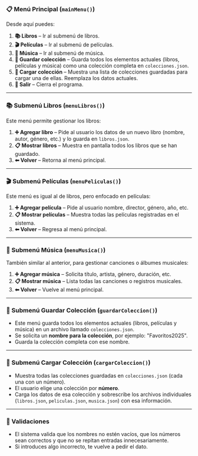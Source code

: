 ### 📋 Menú Principal (`mainMenu()`)

Desde aquí puedes:

1. **📚 Libros** – Ir al submenú de libros.
2. **🎬 Películas** – Ir al submenú de películas.
3. **🎵 Música** – Ir al submenú de música.
4. **💾 Guardar colección** – Guarda todos los elementos actuales (libros, películas y música) como una colección completa en `colecciones.json`.
5. **📂 Cargar colección** – Muestra una lista de colecciones guardadas para cargar una de ellas. Reemplaza los datos actuales.
6. **🚪 Salir** – Cierra el programa.

------

### 📚 Submenú Libros (`menuLibros()`)

Este menú permite gestionar los libros:

1. **➕ Agregar libro** – Pide al usuario los datos de un nuevo libro (nombre, autor, género, etc.) y lo guarda en `libros.json`.
2. **📋 Mostrar libros** – Muestra en pantalla todos los libros que se han guardado.
3. **⬅ Volver** – Retorna al menú principal.

------

### 🎬 Submenú Películas (`menuPeliculas()`)

Este menú es igual al de libros, pero enfocado en películas:

1. **➕ Agregar película** – Pide al usuario nombre, director, género, año, etc.
2. **📋 Mostrar películas** – Muestra todas las películas registradas en el sistema.
3. **⬅ Volver** – Regresa al menú principal.

------

### 🎵 Submenú Música (`menuMusica()`)

También similar al anterior, para gestionar canciones o álbumes musicales:

1. **➕ Agregar música** – Solicita título, artista, género, duración, etc.
2. **📋 Mostrar música** – Lista todas las canciones o registros musicales.
3. **⬅ Volver** – Vuelve al menú principal.

------

### 💾 Submenú Guardar Colección (`guardarColeccion()`)

- Este menú guarda todos los elementos actuales (libros, películas y música) en un archivo llamado `colecciones.json`.
- Se solicita un **nombre para la colección**, por ejemplo: "Favoritos2025".
- Guarda la colección completa con ese nombre.

------

### 📂 Submenú Cargar Colección (`cargarColeccion()`)

- Muestra todas las colecciones guardadas en `colecciones.json` (cada una con un número).
- El usuario elige una colección por **número**.
- Carga los datos de esa colección y sobrescribe los archivos individuales (`libros.json`, `peliculas.json`, `musica.json`) con esa información.

------

### 🔐 Validaciones

- El sistema valida que los nombres no estén vacíos, que los números sean correctos y que no se repitan entradas innecesariamente.
- Si introduces algo incorrecto, te vuelve a pedir el dato.
